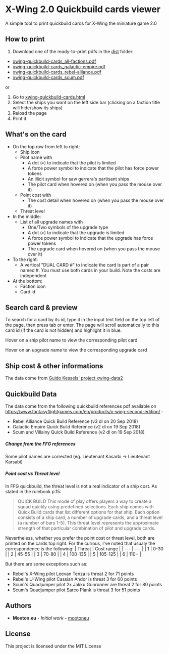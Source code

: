 # X-Wing 2.0 Quickbuild cards viewer

A simple tool to print quickbuild cards for X-Wing the miniature game 2.0

## How to print
1. Download one of the ready-to-print pdfs in the [dist](https://github.com/mootoneu/xwing-quickbuild-cards/tree/master/dist) folder:
- [xwing-quickbuild-cards_all-factions.pdf](https://github.com/mootoneu/xwing-quickbuild-cards/tree/master/dist/xwing-quickbuild-cards_all-factions.pdf)
- [xwing-quickbuild-cards_galactic-empire.pdf](https://github.com/mootoneu/xwing-quickbuild-cards/tree/master/dist/xwing-quickbuild-cards_galactic-empire.pdf)
- [xwing-quickbuild-cards_rebel-alliance.pdf](https://github.com/mootoneu/xwing-quickbuild-cards/tree/master/dist/xwing-quickbuild-cards_rebel-alliance.pdf)
- [xwing-quickbuild-cards_scum.pdf](https://github.com/mootoneu/xwing-quickbuild-cards/tree/master/dist/xwing-quickbuild-cards_scum.pdf)

or

1. Go to [xwing-quickbuild-cards.html](https://mootoneu.github.io/xwing-quickbuild-cards/xwing-quickbuild-cards.html)
2. Select the ships you want on the left side bar (clicking on a faction title will hide/show its ships)
3. Reload the page
4. Print it

## What's on the card
- On the top row from left to right:
  - Ship icon
  - Pilot name with
    - A dot (•) to indicate that the pilot is limited
    - A force power symbol to indicate that the pilot has force power tokens
    - An illicit symbol for saw gerrera's partisant ships
    - The pilot card when hovered on (when you pass the mouse over it)
  - Point cost with
    - The cost detail when hovered on (when you pass the mouse over it)
  - Threat level
- In the middle:
  - List of all upgrade names with
    - One/Two symbols of the upgrade type
    - A dot (•) to indicate that the upgrade is limited
    - A force power symbol to indicate that the upgrade has force power tokens
    - The upgrade card when hovered on (when you pass the mouse over it)
- To the right:
  - A vertical "DUAL CARD #" to indicate the card is part of a pair named #. You must use both cards in your build. Note the costs are independent
- At the bottom:
  - Faction icon
  - Card id

## Search card & preview
To search for a card by its id, type it in the input text field on the top left of the page, then press tab or enter. The page will scroll automatically to this card id (if the card is not hidden) and highlight it in blue.

Hover on a ship pilot name to view the corresponding pilot card

Hover on an upgrade name to view the corresponding upgrade card

## Ship cost & other informations
The data come from [Guido Kessels' project xwing-data2](https://github.com/guidokessels/xwing-data2/)

## Quickbuild Data
The data come from the following quickbuild references pdf available on https://www.fantasyflightgames.com/en/products/x-wing-second-edition/ :
- Rebel Alliance Quick Build Reference (v3 dl on 20 Sep 2018)
- Galactic Empire Quick Build Reference (v2 dl on 19 Sep 2018)
- Scum and Villainy Quick Build Reference (v2 dl on 19 Sep 2018)

##### Change from the FFG references
 Some pilot names are corrected (eg. Lieutenant Kasarbi -> Lieutenant Karsabi)

##### Point cost vs Threat level
In FFG quickbuild, the threat level is not a real indicator of a ship cost.
As stated in the rulebook p.15:
>    QUICK BUILD
>    This mode of play offers players a way to create a squad quickly using predefined selections. Each ship comes with Quick Build cards that list different options for that ship. Each option consists of a ship card, a number of upgrade cards, and a threat level (a number of bars 1–5). This threat level represents the approximate strength of that particular combination of pilot and upgrade cards.

Nevertheless, whether you prefer the point cost or threat level, both are printed on the cards top right.
For the curious, I've noted that usualy the correspondence is the following:
| Threat | Cost range |
| --- | --- |
| 1 | 0-30 |
| 2 | 45-55 |
| 3 | 70-80 |
| 4 | 100-135 |
| 5 | 105-125 |
| 6 | 110+ |

But there are some exceptions such as:
 - Rebel's X-Wing pilot Leevan Tenza is threat 2 for 71 points
 - Rebel's U-Wing pilot Cassian Andor is threat 3 for 60 points
 - Scum's Quadjumper pilot 2x Jakku Gunrunner are threat 2 for 80 points
 - Scum's Quadjumper pilot Sarco Plank is threat 3 for 51 points

## Authors

* **Mooton.eu** - *Initial work* - [mootoneu](https://github.com/mootoneu)


## License

This project is licensed under the MIT License
